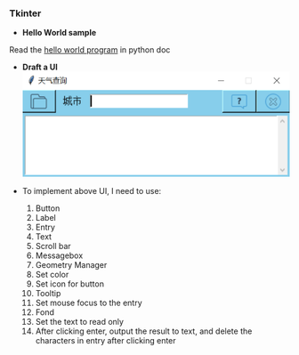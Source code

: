 ### Tkinter

* **Hello World sample**

Read the [hello world program](https://docs.python.org/3/library/tkinter.html#a-simple-hello-world-program) in python doc 

* **Draft a UI**
![](/assets/ch2/GUI.PNG)

* To implement above UI, I need to use:

    1. Button
    2. Label
    3. Entry
    4. Text
    5. Scroll bar
    6. Messagebox
    7. Geometry Manager
    8. Set color
    9. Set icon for button
    10. Tooltip
    11. Set mouse focus to the entry
    12. Fond
    13. Set the text to read only
    14. After clicking enter, output the result to text, and delete the characters in entry after clicking enter
    


